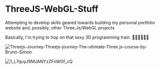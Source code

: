 # ThreeJS-WebGL-Stuff
Attempting to develop skills geared towards building my personal portfolio website and, possibly, other Three.Js/WebGL projects

Basically, I'm trying to hop on that sexy 3D programming train. 🚂🚂🚄🚄🚅🚅


![Threejs-Journey-Threejs-journey-The-ultimate-Three js-course-by-Bruno-Simon](https://user-images.githubusercontent.com/66035537/201234058-bad9b87a-f4f2-4be2-a759-3aec39a2ca30.png)

![1_L7quyJ9MJANYzZFnWGf_cQ](https://user-images.githubusercontent.com/66035537/201234413-d11f96e4-298c-42a5-af9f-b8e5ece3de1b.png)

